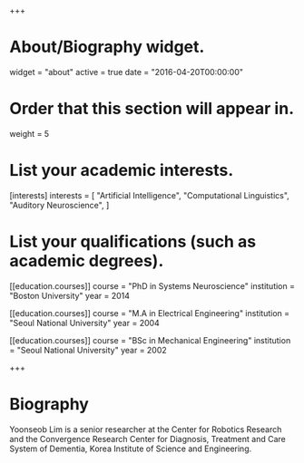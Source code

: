 +++
# About/Biography widget.
widget = "about"
active = true
date = "2016-04-20T00:00:00"

# Order that this section will appear in.
weight = 5

# List your academic interests.
[interests]
  interests = [
    "Artificial Intelligence",
    "Computational Linguistics",
    "Auditory Neuroscience",
  ]

# List your qualifications (such as academic degrees).
[[education.courses]]
  course = "PhD in Systems Neuroscience"
  institution = "Boston University"
  year = 2014

[[education.courses]]
  course = "M.A in Electrical Engineering"
  institution = "Seoul National University"
  year = 2004

[[education.courses]]
  course = "BSc in Mechanical Engineering"
  institution = "Seoul National University"
  year = 2002

+++

# Biography

Yoonseob Lim is a senior researcher at the Center for Robotics Research and the Convergence Research Center for Diagnosis, Treatment and Care System of Dementia, Korea Institute of Science and Engineering.
